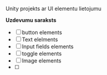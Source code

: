 Unity projekts ar UI elementu lietojumu

**Uzdevumu saraksts**

- [ ] button elements
- [ ] Text elelments
- [ ] Input fields elements
- [ ] toggle elements
- [ ] Image elements
- [ ] 
